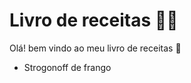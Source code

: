 # Livro de receitas :man_cook:

Olá! bem vindo ao meu livro de receitas  :wave:

- Strogonoff de frango

  

